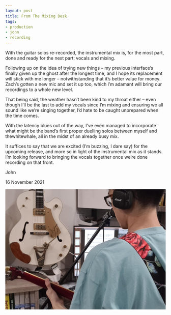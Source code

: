 ```yaml
---
layout: post
title: From The Mixing Desk
tags:
- production
- john
- recording
---
```


With the guitar solos re-recorded, the instrumental mix is, for the most part, done and ready for the next part: vocals and mixing.

Following up on the idea of trying new things – my previous interface’s finally given up the ghost after the longest time, and I hope its replacement will stick with me longer – notwithstanding that it’s better value for money. Zach’s gotten a new mic and set it up too, which I’m adamant will bring our recordings to a whole new level.

That being said, the weather hasn’t been kind to my throat either – even though I’ll be the last to add my vocals since I’m mixing and ensuring we all sound like we’re singing together, I’d hate to be caught unprepared when the time comes.  

With the latency blues out of the way, I’ve even managed to incorporate what might be the band’s first proper duelling solos between myself and thewhitewhale, all in the midst of an already busy mix. 

It suffices to say that we are excited (I’m buzzing, I dare say) for the upcoming release, and more so in light of the instrumental mix as it stands. I’m looking forward to bringing the vocals together once we’re done recording on that front.

John

16 November 2021

![image](/assets/images/John-in-the-studio.jpg/)
